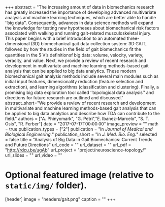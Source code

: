 +++
abstract = "The increasing amount of data in biomechanics research has greatly increased the importance of developing advanced multivariate analysis and machine learning techniques, which are better able to handle ‘‘big data’’. Consequently, advances in data science methods will expand the knowledge for testing new hypotheses about biomechanical risk factors associated with walking and running gait-related musculoskeletal injury. This paper begins with a brief introduction to an automated three-dimensional (3D) biomechanical gait data collection system: 3D GAIT, followed by how the studies in the ﬁeld of gait biomechanics ﬁt the quantities in the 5 V’s deﬁnitionof big data: volume, velocity, variety, veracity, and value. Next, we provide a review of recent research and development in multivariate and machine learning methods-based gait analysis that can be applied to big data analytics. These modern biomechanical gait analysis methods include several main modules such as initial input features, dimensionality reduction (feature selection and extraction), and learning algorithms (classiﬁcation and clustering). Finally, a promising big data exploration tool called ‘‘topological data analysis’’ and directions for future research are outlined and discussed."
abstract_short="We provide a review of recent research and development in multivariate and machine learning methods-based gait analysis that can be applied to big data analytics and describe how TDA can contribute to the field."
authors = ["A. Phinyomark", "G. Petri","E. Ibanez-Marcelo", "S. T. Osis", 
"R. Ferber"]
date = "2017-07-17T00:00:00"
image_preview = ""
math = true
publication_types = ["2"]
publication = "In *Journal of Medical and Biological Engineering.*"
publication_short = "In *J. Med. Bio. Eng.*"
selected = false
title = "Analysis of Big Data in Gait Biomechanics: Current Trends and Future Directions"
url_code = ""
url_dataset = ""
url_pdf = "http://rdcu.be/ugAb"
url_project = "project/neuroscience-topology/"
url_slides = ""
url_video = ""

# Optional featured image (relative to `static/img/` folder).
[header]
image = "headers/gait.png"
caption = ""
+++
